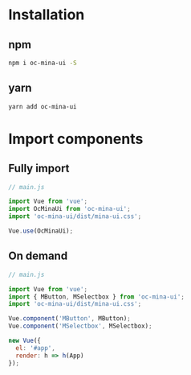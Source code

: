 # Installation

## npm

```bash
npm i oc-mina-ui -S
```

## yarn

```bash
yarn add oc-mina-ui
```

# Import components

## Fully import
```js
// main.js

import Vue from 'vue';
import OcMinaUi from 'oc-mina-ui';
import 'oc-mina-ui/dist/mina-ui.css';

Vue.use(OcMinaUi);
```

## On demand
```js
// main.js

import Vue from 'vue';
import { MButton, MSelectbox } from 'oc-mina-ui';
import 'oc-mina-ui/dist/mina-ui.css';

Vue.component('MButton', MButton);
Vue.component('MSelectbox', MSelectbox);

new Vue({
  el: '#app',
  render: h => h(App)
});
```

